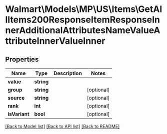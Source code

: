# Walmart\Models\MP\US\Items\GetAllItems200ResponseItemResponseInnerAdditionalAttributesNameValueAttributeInnerValueInner

## Properties

Name | Type | Description | Notes
------------ | ------------- | ------------- | -------------
**value** | **string** |  |
**group** | **string** |  | [optional]
**source** | **string** |  | [optional]
**rank** | **int** |  | [optional]
**isVariant** | **bool** |  | [optional]


[[Back to Model list]](./) [[Back to API list]](../../../../../README.md#supported-apis) [[Back to README]](../../../../../README.md)
